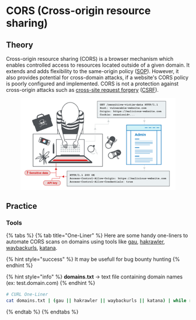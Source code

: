 # CORS (Cross-origin resource sharing)

## Theory

Cross-origin resource sharing (CORS) is a browser mechanism which enables controlled access to resources located outside of a given domain. It extends and adds flexibility to the same-origin policy ([SOP](https://portswigger.net/web-security/cors/same-origin-policy)). However, it also provides potential for cross-domain attacks, if a website's CORS policy is poorly configured and implemented. CORS is not a protection against cross-origin attacks such as [cross-site request forgery](https://portswigger.net/web-security/csrf) ([CSRF](https://portswigger.net/web-security/csrf)).

<figure><img src="../../../.gitbook/assets/attack-on-cors.svg" alt=""><figcaption></figcaption></figure>

## Practice

### Tools

{% tabs %}
{% tab title="One-Liner" %}
Here are some handy one-liners to automate CORS scans on domains using tools like [gau](https://github.com/lc/gau), [hakrawler](https://github.com/hakluke/hakrawler), [waybackurls](https://github.com/tomnomnom/waybackurls), [katana](https://github.com/projectdiscovery/katana).

{% hint style="success" %}
It may be usefull for bug bounty hunting
{% endhint %}

{% hint style="info" %}
**domains.txt** -> text file containing domain names (ex: test.domain.com)
{% endhint %}

```bash
# CURL One-Liner
cat domains.txt | (gau || hakrawler || waybackurls || katana) | while read url;do target=$(curl -s -I -H "Origin: https://evil.com" -X GET $url) | if grep 'https://evil.com'; then [Potentional CORS Found]echo $url;else echo Nothing on "$url";fi;done
```
{% endtab %}
{% endtabs %}
